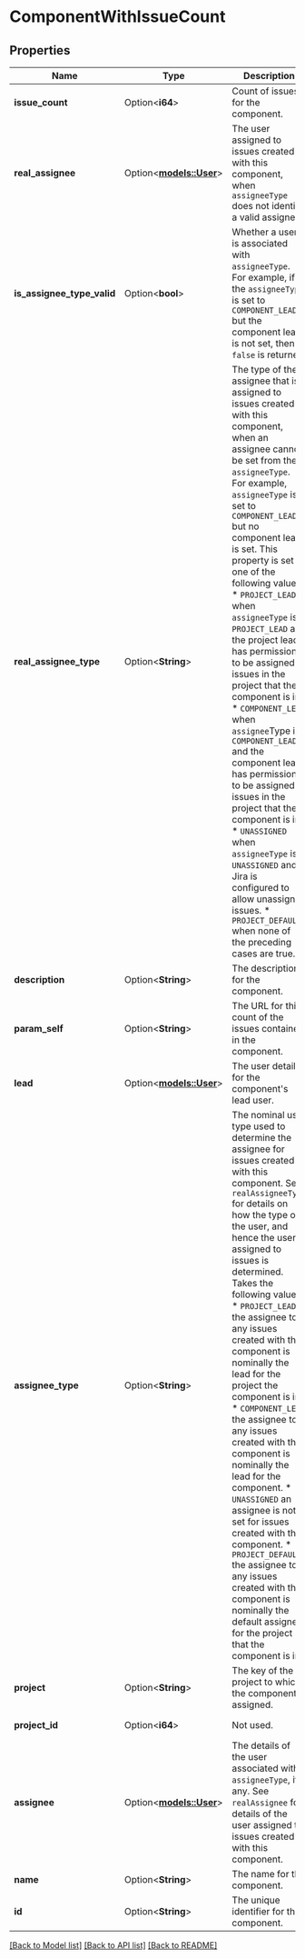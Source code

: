 # ComponentWithIssueCount

## Properties

Name | Type | Description | Notes
------------ | ------------- | ------------- | -------------
**issue_count** | Option<**i64**> | Count of issues for the component. | [optional][readonly]
**real_assignee** | Option<[**models::User**](User.md)> | The user assigned to issues created with this component, when `assigneeType` does not identify a valid assignee. | [optional]
**is_assignee_type_valid** | Option<**bool**> | Whether a user is associated with `assigneeType`. For example, if the `assigneeType` is set to `COMPONENT_LEAD` but the component lead is not set, then `false` is returned. | [optional][readonly]
**real_assignee_type** | Option<**String**> | The type of the assignee that is assigned to issues created with this component, when an assignee cannot be set from the `assigneeType`. For example, `assigneeType` is set to `COMPONENT_LEAD` but no component lead is set. This property is set to one of the following values:   *  `PROJECT_LEAD` when `assigneeType` is `PROJECT_LEAD` and the project lead has permission to be assigned issues in the project that the component is in.  *  `COMPONENT_LEAD` when `assignee`Type is `COMPONENT_LEAD` and the component lead has permission to be assigned issues in the project that the component is in.  *  `UNASSIGNED` when `assigneeType` is `UNASSIGNED` and Jira is configured to allow unassigned issues.  *  `PROJECT_DEFAULT` when none of the preceding cases are true. | [optional][readonly]
**description** | Option<**String**> | The description for the component. | [optional][readonly]
**param_self** | Option<**String**> | The URL for this count of the issues contained in the component. | [optional][readonly]
**lead** | Option<[**models::User**](User.md)> | The user details for the component's lead user. | [optional]
**assignee_type** | Option<**String**> | The nominal user type used to determine the assignee for issues created with this component. See `realAssigneeType` for details on how the type of the user, and hence the user, assigned to issues is determined. Takes the following values:   *  `PROJECT_LEAD` the assignee to any issues created with this component is nominally the lead for the project the component is in.  *  `COMPONENT_LEAD` the assignee to any issues created with this component is nominally the lead for the component.  *  `UNASSIGNED` an assignee is not set for issues created with this component.  *  `PROJECT_DEFAULT` the assignee to any issues created with this component is nominally the default assignee for the project that the component is in. | [optional][readonly]
**project** | Option<**String**> | The key of the project to which the component is assigned. | [optional][readonly]
**project_id** | Option<**i64**> | Not used. | [optional][readonly]
**assignee** | Option<[**models::User**](User.md)> | The details of the user associated with `assigneeType`, if any. See `realAssignee` for details of the user assigned to issues created with this component. | [optional]
**name** | Option<**String**> | The name for the component. | [optional][readonly]
**id** | Option<**String**> | The unique identifier for the component. | [optional][readonly]

[[Back to Model list]](../README.md#documentation-for-models) [[Back to API list]](../README.md#documentation-for-api-endpoints) [[Back to README]](../README.md)


